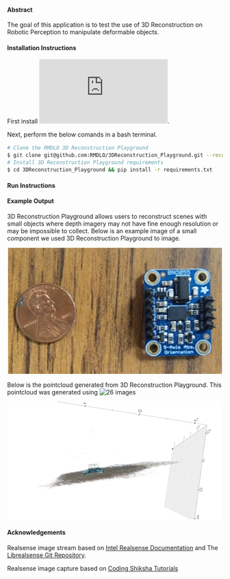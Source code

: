 #### Abstract
The goal of this application is to test the use of 3D Reconstruction on Robotic Perception to manipulate deformable objects. 

#### Installation Instructions

First install ![OpenSfM dependancies and build the library](https://opensfm.org/docs/building.html).

Next, perform the below comands in a bash terminal. 

```bash
# Clone the RMDLO 3D Reconstruction Playground
$ git clone git@github.com:RMDLO/3DReconstruction_Playground.git --recurse-submodules
# Install 3D Reconstruction Playground requirements
$ cd 3DReconstruction_Playground && pip install -r requirements.txt
```

#### Run Instructions



#### Example Output

3D Reconstruction Playground allows users to reconstruct scenes with small objects where depth imagery may not have fine enough resolution or may be impossible to collect. Below is an example image of a small component we used 3D Reconstruction Playground to image.

<p align="center">
  <img src="images/scale.jpg" width="500" title="hover text">
</p>

Below is the pointcloud generated from 3D Reconstruction Playground. This pointcloud was generated using ![26 images](https://github.com/RMDLO/3DReconstruction_Playground/tree/master/images/adafruit)

<p align="center">
  <img src="images/adafruit.png" width="500" title="hover text">
</p>

#### Acknowledgements

Realsense image stream based on [Intel Realsense Documentation](https://dev.intelrealsense.com/docs/python2) and The [Librealsense Git Repository](https://github.com/IntelRealSense/librealsense).

Realsense image capture based on [Coding Shiksha Tutorials](https://codingshiksha.com/)
